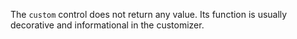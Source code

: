 
The `custom` control does not return any value. Its function is usually decorative and informational in the customizer.
